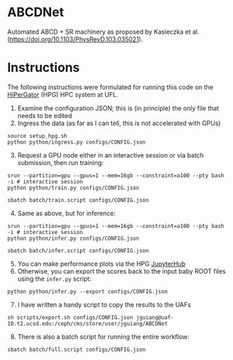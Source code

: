 # ABCDNet
Automated ABCD + SR machinery as proposed by Kasieczka et al. (https://doi.org/10.1103/PhysRevD.103.035021).

# Instructions
The following instructions were formulated for running this code on the [HiPerGator](https://www.rc.ufl.edu/about/hipergator/) (HPG) HPC system at UFL.
1. Examine the configuration JSON; this is (in principle) the only file that needs to be edited
2. Ingress the data (as far as I can tell, this is not accelerated with GPUs)
```
source setup_hpg.sh
python python/ingress.py configs/CONFIG.json
```
3. Request a GPU node either in an interactive session or via batch submission, then run training:
```
srun --partition=gpu --gpus=1 --mem=16gb --constraint=a100 --pty bash -i # interactive session
python python/train.py configs/CONFIG.json
```
```
sbatch batch/train.script configs/CONFIG.json
```
4. Same as above, but for inference:
```
srun --partition=gpu --gpus=1 --mem=16gb --constraint=a100 --pty bash -i # interactive session
python python/infer.py configs/CONFIG.json
```
```
sbatch batch/infer.script configs/CONFIG.json
```
5. You can make performance plots via the HPG [JupyterHub](https://jhub.rc.ufl.edu)
6. Otherwise, you can export the scores back to the input baby ROOT files using the `infer.py` script:
```
python python/infer.py --export configs/CONFIG.json
```
7. I have written a handy script to copy the results to the UAFs
```
sh scripts/export.sh configs/CONFIG.json jguiang@uaf-10.t2.ucsd.edu:/ceph/cms/store/user/jguiang/ABCDNet
```
8. There is also a batch script for running the entire workflow:
```
sbatch batch/full.script configs/CONFIG.json
```
